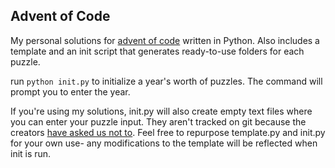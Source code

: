 ## Advent of Code
My personal solutions for [advent of code](https://adventofcode.com/) written in Python.
Also includes a template and an init script that generates ready-to-use folders for each puzzle.

run `python init.py` to initialize a year's worth of puzzles. The command will prompt you to enter the year.

If you're using my solutions, init.py will also create empty text files where you can enter your puzzle input. They aren't tracked on git because
the creators [have asked us not to](https://adventofcode.com/2024/about).
Feel free to repurpose template.py and init.py for your own use- any modifications to the template will be reflected when init is run.
